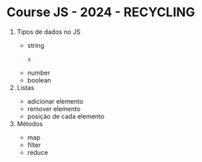 <h1>Course JS - 2024 - RECYCLING</h1>

<ol>
    <li>Tipos de dados no JS</li>
        <ul>
            <li>string<p style="color: green">x</p></li>
            <li>number</li>
            <li>boolean</li>
        </ul>
    <li>Listas</li>
        <ul>
            <li>adicionar elemento</li>
            <li>remover elemento</li>
            <li>posição de cada elemento</li>
        </ul>
    <li>Métodos</li>
        <ul>
            <li>map</li>
            <li>filter</li>
            <li>reduce</li>
        </ul>
</ol>
